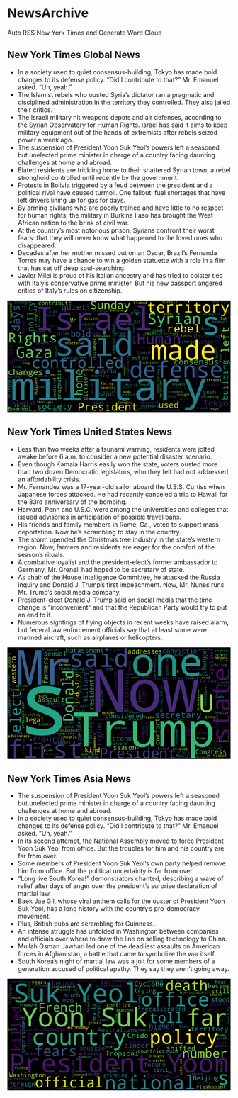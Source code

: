 # NewsArchive
Auto RSS New York Times and Generate Word Cloud

## New York Times Global News
* In a society used to quiet consensus-building, Tokyo has made bold changes to its defense policy. “Did I contribute to that?” Mr. Emanuel asked. “Uh, yeah.”
* The Islamist rebels who ousted Syria’s dictator ran a pragmatic and disciplined administration in the territory they controlled. They also jailed their critics.
* The Israeli military hit weapons depots and air defenses, according to the Syrian Observatory for Human Rights. Israel has said it aims to keep military equipment out of the hands of extremists after rebels seized power a week ago.
* The suspension of President Yoon Suk Yeol’s powers left a seasoned but unelected prime minister in charge of a country facing daunting challenges at home and abroad.
* Elated residents are trickling home to their shattered Syrian town, a rebel stronghold controlled until recently by the government.
* Protests in Bolivia triggered by a feud between the president and a political rival have caused turmoil. One fallout: fuel shortages that have left drivers lining up for gas for days.
* By arming civilians who are poorly trained and have little to no respect for human rights, the military in Burkina Faso has brought the West African nation to the brink of civil war.
* At the country’s most notorious prison, Syrians confront their worst fears: that they will never know what happened to the loved ones who disappeared.
* Decades after her mother missed out on an Oscar, Brazil’s Fernanda Torres may have a chance to win a golden statuette with a role in a film that has set off deep soul-searching.
* Javier Milei is proud of his Italian ancestry and has tried to bolster ties with Italy’s conservative prime minister. But his new passport angered critics of Italy’s rules on citizenship.

![Global](./global.png)
## New York Times United States News
* Less than two weeks after a tsunami warning, residents were jolted awake before 6 a.m. to consider a new potential disaster scenario.
* Even though Kamala Harris easily won the state, voters ousted more than two dozen Democratic legislators, who they felt had not addressed an affordability crisis.
* Mr. Fernandez was a 17-year-old sailor aboard the U.S.S. Curtiss when Japanese forces attacked. He had recently canceled a trip to Hawaii for the 83rd anniversary of the bombing.
* Harvard, Penn and U.S.C. were among the universities and colleges that issued advisories in anticipation of possible travel bans.
* His friends and family members in Rome, Ga., voted to support mass deportation. Now he’s scrambling to stay in the country.
* The storm upended the Christmas tree industry in the state’s western region. Now, farmers and residents are eager for the comfort of the season’s rituals.
* A combative loyalist and the president-elect’s former ambassador to Germany, Mr. Grenell had hoped to be secretary of state.
* As chair of the House Intelligence Committee, he attacked the Russia inquiry and Donald J. Trump’s first impeachment. Now, Mr. Nunes runs Mr. Trump’s social media company.
* President-elect Donald J. Trump said on social media that the time change is “inconvenient” and that the Republican Party would try to put an end to it.
* Numerous sightings of flying objects in recent weeks have raised alarm, but federal law enforcement officials say that at least some were manned aircraft, such as airplanes or helicopters.

![US](./usnews.png)
## New York Times Asia News
* The suspension of President Yoon Suk Yeol’s powers left a seasoned but unelected prime minister in charge of a country facing daunting challenges at home and abroad.
* In a society used to quiet consensus-building, Tokyo has made bold changes to its defense policy. “Did I contribute to that?” Mr. Emanuel asked. “Uh, yeah.”
* In its second attempt, the National Assembly moved to force President Yoon Suk Yeol from office. But the troubles for him and his country are far from over.
* Some members of President Yoon Suk Yeol’s own party helped remove him from office. But the political uncertainty is far from over.
* “Long live South Korea!” demonstrators chanted, describing a wave of relief after days of anger over the president’s surprise declaration of martial law.
* Baek Jae Gil, whose viral anthem calls for the ouster of President Yoon Suk Yeol, has a long history with the country’s pro-democracy movement.
* Plus, British pubs are scrambling for Guinness.
* An intense struggle has unfolded in Washington between companies and officials over where to draw the line on selling technology to China.
* Mullah Osman Jawhari led one of the deadliest assaults on American forces in Afghanistan, a battle that came to symbolize the war itself.
* South Korea’s night of martial law was a jolt for some members of a generation accused of political apathy. They say they aren’t going away.

![Asian](./asian.png)
